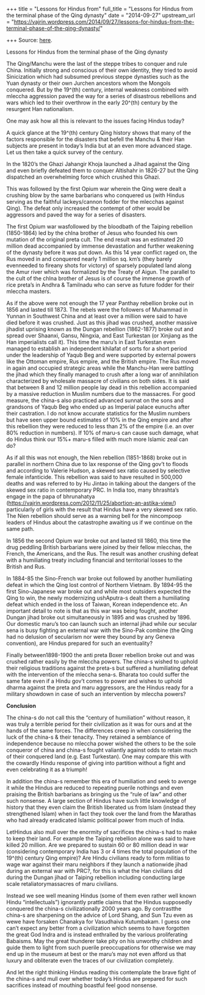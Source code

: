+++
title = "Lessons for Hindus from"
full_title = "Lessons for Hindus from the terminal phase of the Qing dynasty"
date = "2014-09-27"
upstream_url = "https://vajrin.wordpress.com/2014/09/27/lessons-for-hindus-from-the-terminal-phase-of-the-qing-dynasty/"

+++
Source: [here](https://vajrin.wordpress.com/2014/09/27/lessons-for-hindus-from-the-terminal-phase-of-the-qing-dynasty/).

Lessons for Hindus from the terminal phase of the Qing dynasty

The Qing/Manchu were the last of the steppe tribes to conquer and rule
China. Initially strong and conscious of their own identity, they tried
to avoid Sinicization which had subsumed previous steppe dynasties such
as the Yuan dynasty or their own Jurchen ancestors whom the Mongols
conquered. But by the 19^(th) century, internal weakness combined with
mleccha aggression paved the way for a series of disastrous rebellions
and wars which led to their overthrow in the early 20^(th) century by
the resurgent Han nationalism.

One may ask how all this is relevant to the issues facing Hindus today?

A quick glance at the 19^(th) century Qing history shows that many of
the factors responsible for the disasters that befell the Manchu & their
Han subjects are present in today’s India but at an even more advanced
stage. Let us then take a quick survey of the century.

In the 1820’s the Ghazi Jahangir Khoja launched a Jihad against the Qing
and even briefly defeated them to conquer Altishahr in 1826-27 but the
Qing dispatched an overwhelming force which crushed this Ghazi.

This was followed by the first Opium war wherein the Qing were dealt a
crushing blow by the same barbarians who conquered us (with Hindus
serving as the faithful lackeys/cannon fodder for the mlecchas against
Qing). The defeat only increased the contempt of other would be
aggressors and paved the way for a series of disasters.

The first Opium war wasfollowed by the bloodbath of the Taiping
rebellion (1850-1864) led by the chIna brother of Jesus who founded his
own mutation of the original preta cult. The end result was an estimated
20 million dead accompanied by immense devastation and further weakening
of the dynasty before it was put down. As this 14 year conflict raged
on, the Rus moved in and conquered nearly 1 million sq. km’s (they
barely evenneeded to fireany shots for victory) of sparsely populated
land along the Amur river which was formalized by the Treaty of Aigun.
The parallel to the cult of the chIna brother of Jesus is of course the
immense growth of rice preta’s in Andhra & Tamilnadu who can serve as
future fodder for their mleccha masters.

As if the above were not enough the 17 year Panthay rebellion broke out
in 1856 and lasted till 1873. The rebels were the followers of Muhammad
in Yunnan in Southwest China and at least over a million were said to
have died before it was crushed. Just as this jihad was crushed, another
massive jihadist uprising known as the Dungan rebellion (1862-1877)
broke out and spread over Shaanxi, Gansu, Ningxia, and East Turkestan
(or Xinjiang as the Han imperialists call it). This time the maru’s in
East Turkestan even managed to establish an independent khilafat of
sorts for a short period under the leadership of Yaqub Beg and were
supported by external powers like the Ottoman empire, Rus empire, and
the British empire. The Rus moved in again and occupied strategic areas
while the Manchu-Han were battling the jihad which they finally managed
to crush after a long war of annihilation characterized by wholesale
massacre of civilians on both sides. It is said that between 8 and 12
million people lay dead in this rebellion accompanied by a massive
reduction in Muslim numbers due to the massacres. For good measure, the
china-s also practiced advanced sunnat on the sons and grandsons of
Yaqub Beg who ended up as Imperial palace eunuchs after their
castration. I do not know accurate statistics for the Muslim numbers but
have seen upper bound estimates of 10% in the Qing empire and after this
rebellion they were reduced to less than 2% of the empire (i.e. an over
80% reduction in numbers). If 10% of maru-s can cause such damage, what
do Hindus think our 15%+ maru-s filled with much more Islamic zeal can
do?

As if all this was not enough, the Nien rebellion (1851-1868) broke out
in parallel in northern China due to lax response of the Qing gov’t to
floods and according to Valerie Hudson, a skewed sex ratio caused by
selective female infanticide. This rebellion was said to have resulted
in 500,000 deaths and was referred to by Hu Jintao in talking about the
dangers of the skewed sex ratio in contemporary PRC. In India too, many
bhrashta’s engage in the papa of bhrunahatya
(<https://vajrin.wordpress.com/2012/11/25/abortion-an-astika-view/>)
particularly of girls with the result that Hindus have a very skewed sex
ratio. The Nien rebellion should serve as a warning bell for the
nincompoop leaders of Hindus about the catastrophe awaiting us if we
continue on the same path.

In 1856 the second Opium war broke out and lasted till 1860, this time
the drug peddling British barbarians were joined by their fellow
mlecchas, the French, the Americans, and the Rus. The result was another
crushing defeat with a humiliating treaty including financial and
territorial losses to the British and Rus.

In 1884-85 the Sino-French war broke out followed by another humiliating
defeat in which the Qing lost control of Northern Vietnam. By 1894-95
the first Sino-Japanese war broke out and while most outsiders expected
the Qing to win, the newly modernizing ushAputra-s dealt them a
humiliating defeat which ended in the loss of Taiwan, Korean
independence etc. An important detail to note is that as this war was
being fought, another Dungan jihad broke out simultaneously in 1895 and
was crushed by 1896. Our domestic maru’s too can launch such an internal
jihad while our secular sena is busy fighting an external war with the
Sino-Pak combine (the Qing had no delusion of secularism nor were they
bound by any Geneva convention), are Hindus prepared for such an
eventuality?

Finally between1898-1900 the anti preta Boxer rebellion broke out and
was crushed rather easily by the mleccha powers. The china-s wished to
uphold their religious traditions against the preta-s but suffered a
humiliating defeat with the intervention of the mleccha sena-s. Bharata
too could suffer the same fate even if a Hindu gov’t comes to power and
wishes to uphold dharma against the preta and maru aggressors, are the
Hindus ready for a military showdown in case of such an intervention by
mleccha powers?

**Conclusion**

The china-s do not call this the “century of humiliation” without
reason, it was truly a terrible period for their civilization as it was
for ours and at the hands of the same forces. The differences creep in
when considering the luck of the china-s & their tenacity. They retained
a semblance of independence because no mleccha power wished the others
to be the sole conqueror of china and china-s fought valiantly against
odds to retain much of their conquered land (e.g. East Turkestan). One
may compare this with the cowardly Hindu response of giving into
partition without a fight and even celebrating it as a triumph!

In addition the china-s remember this era of humiliation and seek to
avenge it while the Hindus are reduced to repeating puerile nothings and
even praising the British barbarians as bringing us the “rule of law”
and other such nonsense. A large section of Hindus have such little
knowledge of history that they even claim the British liberated us from
Islam (instead they strengthened Islam) when in fact they took over the
land from the Marathas who had already eradicated Islamic political
power from much of India.

LetHindus also mull over the enormity of sacrifices the china-s had to
make to keep their land. For example the Taiping rebellion alone was
said to have killed 20 million. Are we prepared to sustain 60 or 80
million dead in war (considering contemporary India has 3 or 4 times the
total population of the 19^(th) century Qing empire)? Are Hindu
civilians ready to form militias to wage war against their maru
neighbors if they launch a nationwide jihad during an external war with
PRC?, for this is what the Han civilians did during the Dungan jihad or
Taiping rebellion including conducting large scale retaliatorymassacres
of maru civilians.

Instead we see well meaning Hindus (some of them even rather well known
Hindu “intellectuals”) ignorantly prattle claims that the Hindus
supposedly conquered the china-s civilizationally 2000 years ago. By
contrastthe china-s are sharpening on the advice of Lord Shang, and Sun
Tzu even as wewe have forsaken Chanakya for Vasudhaiva Kutumbakam. I
guess one can’t expect any better from a civilization which seems to
have forgotten the great God Indra and is instead enthralled by the
various proliferating Babaisms. May the great thunderer take pity on his
unworthy children and guide them to light from such puerile
preoccupations for otherwise we may end up in the museum at best or the
maru’s may not even afford us that luxury and obliterate even the traces
of our civilization completely.

And let the right thinking Hindus reading this contemplate the brave
fight of the china-s and mull over whether today’s Hindus are prepared
for such sacrifices instead of mouthing boastful feel good nonsense.

